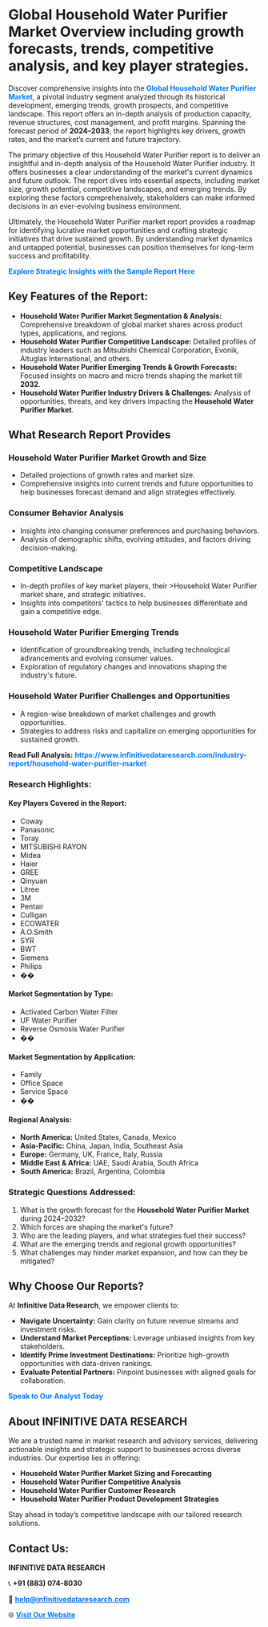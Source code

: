 <h1>Global Household Water Purifier Market Overview including growth forecasts, trends, competitive analysis, and key player strategies.</h1>
<p>
Discover comprehensive insights into the 
<a href="https://www.infinitivedataresearch.com/industry-report/household-water-purifier-market" rel="dofollow" style="color: #007BFF; text-decoration: none;"><strong>Global Household Water Purifier Market</strong></a>, a pivotal industry segment analyzed through its historical development, emerging trends, growth prospects, and competitive landscape. This report offers an in-depth analysis of production capacity, revenue structures, cost management, and profit margins. Spanning the forecast period of <strong>2024–2033</strong>, the report highlights key drivers, growth rates, and the market’s current and future trajectory.
</p>
<p>
The primary objective of this Household Water Purifier report is to deliver an insightful and in-depth analysis of the Household Water Purifier industry. It offers businesses a clear understanding of the market's current dynamics and future outlook. The report dives into essential aspects, including market size, growth potential, competitive landscapes, and emerging trends. By exploring these factors comprehensively, stakeholders can make informed decisions in an ever-evolving business environment.
</p>
<p>
Ultimately, the Household Water Purifier market report provides a roadmap for identifying lucrative market opportunities and crafting strategic initiatives that drive sustained growth. By understanding market dynamics and untapped potential, businesses can position themselves for long-term success and profitability.
</p>
<p>
<a href="https://www.infinitivedataresearch.com/request-sample/reportId=109614" style="color: #007BFF; text-decoration: none;"><strong>Explore Strategic Insights with the Sample Report Here</strong></a>
</p>

<h2>Key Features of the Report:</h2>
<ul>
<li><strong>Household Water Purifier Market Segmentation & Analysis:</strong> Comprehensive breakdown of global market shares across product types, applications, and regions.</li>
<li><strong>Household Water Purifier Competitive Landscape:</strong> Detailed profiles of industry leaders such as Mitsubishi Chemical Corporation, Evonik, Altuglas International, and others.</li>
<li><strong>Household Water Purifier Emerging Trends & Growth Forecasts:</strong> Focused insights on macro and micro trends shaping the market till <strong>2032</strong>.</li>
<li><strong>Household Water Purifier Industry Drivers & Challenges:</strong> Analysis of opportunities, threats, and key drivers impacting the <strong>Household Water Purifier Market</strong>.</li>
</ul>

<h2>What Research Report Provides</h2>
<h3>Household Water Purifier Market Growth and Size</h3>
<ul>
<li>Detailed projections of growth rates and market size.</li>
<li>Comprehensive insights into current trends and future opportunities to help businesses forecast demand and align strategies effectively.</li>
</ul>

<h3>Consumer Behavior Analysis</h3>
<ul>
<li>Insights into changing consumer preferences and purchasing behaviors.</li>
<li>Analysis of demographic shifts, evolving attitudes, and factors driving decision-making.</li>
</ul>

<h3>Competitive Landscape</h3>
<ul>
<li>In-depth profiles of key market players, their >Household Water Purifier market share, and strategic initiatives.</li>
<li>Insights into competitors' tactics to help businesses differentiate and gain a competitive edge.</li>
</ul>

<h3>Household Water Purifier Emerging Trends</h3>
<ul>
<li>Identification of groundbreaking trends, including technological advancements and evolving consumer values.</li>
<li>Exploration of regulatory changes and innovations shaping the industry's future.</li>
</ul>

<h3>Household Water Purifier Challenges and Opportunities</h3>
<ul>
<li>A region-wise breakdown of market challenges and growth opportunities.</li>
<li>Strategies to address risks and capitalize on emerging opportunities for sustained growth.</li>
</ul>
<p><strong>Read Full Analysis:</strong> <a href="https://www.infinitivedataresearch.com/industry-report/household-water-purifier-market" rel="dofollow" style="color: #007BFF; text-decoration: none;"><strong>https://www.infinitivedataresearch.com/industry-report/household-water-purifier-market</strong></a></p>
<h3>Research Highlights:</h3>
<h4>Key Players Covered in the Report:</h4>
<ul><li>Coway</li><li>Panasonic</li><li>Toray</li><li>MITSUBISHI RAYON</li><li>Midea</li><li>Haier</li><li>GREE</li><li>Qinyuan</li><li>Litree</li><li>3M</li><li>Pentair</li><li>Culligan</li><li>ECOWATER</li><li>A.O.Smith</li><li>SYR</li><li>BWT</li><li>Siemens</li><li>Philips</li><li>��</li></ul>
<h4>Market Segmentation by Type:</h4>
<ul><li>Activated Carbon Water Filter</li><li>UF Water Purifier</li><li>Reverse Osmosis Water Purifier</li><li>��</li></ul>
<h4>Market Segmentation by Application:</h4>
<ul><li>Family</li><li>Office Space</li><li>Service Space</li><li>��</li></ul>

<h4>Regional Analysis:</h4>
<ul>
<li><strong>North America:</strong> United States, Canada, Mexico</li>
<li><strong>Asia-Pacific:</strong> China, Japan, India, Southeast Asia</li>
<li><strong>Europe:</strong> Germany, UK, France, Italy, Russia</li>
<li><strong>Middle East & Africa:</strong> UAE, Saudi Arabia, South Africa</li>
<li><strong>South America:</strong> Brazil, Argentina, Colombia</li>
</ul>

<h3>Strategic Questions Addressed:</h3>
<ol>
<li>What is the growth forecast for the <strong>Household Water Purifier Market</strong> during 2024–2032?</li>
<li>Which forces are shaping the market's future?</li>
<li>Who are the leading players, and what strategies fuel their success?</li>
<li>What are the emerging trends and regional growth opportunities?</li>
<li>What challenges may hinder market expansion, and how can they be mitigated?</li>
</ol>

<h2>Why Choose Our Reports?</h2>
<p>At <strong>Infinitive Data Research</strong>, we empower clients to:</p>
<ul>
<li><strong>Navigate Uncertainty:</strong> Gain clarity on future revenue streams and investment risks.</li>
<li><strong>Understand Market Perceptions:</strong> Leverage unbiased insights from key stakeholders.</li>
<li><strong>Identify Prime Investment Destinations:</strong> Prioritize high-growth opportunities with data-driven rankings.</li>
<li><strong>Evaluate Potential Partners:</strong> Pinpoint businesses with aligned goals for collaboration.</li>
</ul>
<p><a href="https://www.infinitivedataresearch.com/industry-report/household-water-purifier-market" rel="dofollow" style="color: #007BFF; text-decoration: none;"><strong>Speak to Our Analyst Today</strong></a></p>

<h2>About INFINITIVE DATA RESEARCH</h2>
<p>We are a trusted name in market research and advisory services, delivering actionable insights and strategic support to businesses across diverse industries. Our expertise lies in offering:</p>
<ul>
<li><strong>Household Water Purifier Market Sizing and Forecasting</strong></li>
<li><strong>Household Water Purifier Competitive Analysis</strong></li>
<li><strong>Household Water Purifier Customer Research</strong></li>
<li><strong>Household Water Purifier Product Development Strategies</strong></li>
</ul>
<p>Stay ahead in today’s competitive landscape with our tailored research solutions.</p>

<h2>Contact Us:</h2>
<p><strong>INFINITIVE DATA RESEARCH</strong></p>
<p>📞 <strong>+91 (883) 074-8030</strong></p>
<p>📧 <strong><a href="mailto:help@infinitivedataresearch.com" style="color: #007BFF;">help@infinitivedataresearch.com</a></strong></p>
<p>🌐 <strong><a href="https://www.infinitivedataresearch.com" rel="dofollow" style="color: #007BFF;">Visit Our Website</a></strong></p>